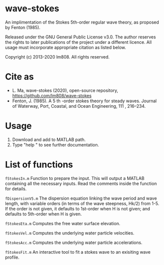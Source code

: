# wave-stokes

An implimentation of the Stokes 5th-order regular wave theory, as proposed by Fenton (1985).

Released under the GNU General Public License v3.0. The author reserves the rights to later publications of the project under a different licence. All usage must incorporate appropriate citation as listed below.

Copyright (c) 2013-2020 lm808. All rights reserved.

# Cite as
* L. Ma, wave-stokes (2020), open-source repository, https://github.com/lm808/wave-stokes
* Fenton, J. (1985). A 5 th -order stokes theory for steady waves. Journal of Waterway, Port, Coastal, and Ocean Engineering, 111 , 216–234.

# Usage
1. Download and add to MATLAB path.
2. Type "help <function name>" to see further documentation.

# List of functions
`fStokesIn.m`
Function to prepare the input. This will output a MATLAB containing all the necessary inputs. Read the comments inside the function for details.

`fDispersionV5.m`
The dispersion equation linking the wave period and wave length, with variable orders (in terms of the wave steepness, Hk/2) from 1-5. If the order is not given, it defaults to 1st-order when H is not given; and defaults to 5th-order when H is given.

`fStokesEta.m`
Computes the free water surface elevation.

`fStokesVel.m`
Computes the underlying water particle velocities.

`fStokesAcc.m`
Computes the underlying water particle accelerations.

`fStokesFit.m`
An interactive tool to fit a stokes wave to an exisiting wave profile.
